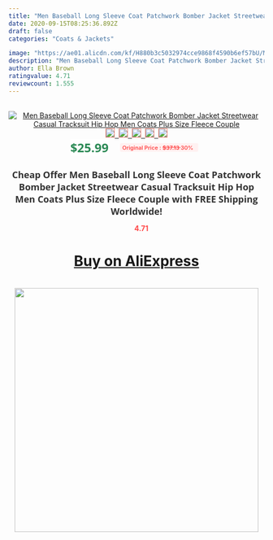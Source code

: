 ```yaml
---
title: "Men Baseball Long Sleeve Coat Patchwork Bomber Jacket Streetwear Casual Tracksuit Hip Hop Men Coats Plus Size Fleece Couple"
date: 2020-09-15T08:25:36.892Z
draft: false
categories: "Coats & Jackets"

image: "https://ae01.alicdn.com/kf/H880b3c5032974cce9868f4590b6ef57bU/Men-Baseball-Long-Sleeve-Coat-Patchwork-Bomber-Jacket-Streetwear-Casual-Tracksuit-Hip-Hop-Men-Coats-Plus.jpg"
description: "Men Baseball Long Sleeve Coat Patchwork Bomber Jacket Streetwear Casual Tracksuit Hip Hop Men Coats Plus Size Fleece Couple"
author: Ella Brown
ratingvalue: 4.71
reviewcount: 1.555
---
```

<br>
<div style="text-align: center;">
<a href="https://s.click.aliexpress.com/e/_9yVHfB" target="_blank" rel="nofollow noopener noreferrer"><img alt="Men Baseball Long Sleeve Coat Patchwork Bomber Jacket Streetwear Casual Tracksuit Hip Hop Men Coats Plus Size Fleece Couple" class="magnifier-image" src="https://ae01.alicdn.com/kf/H880b3c5032974cce9868f4590b6ef57bU/Men-Baseball-Long-Sleeve-Coat-Patchwork-Bomber-Jacket-Streetwear-Casual-Tracksuit-Hip-Hop-Men-Coats-Plus.jpg_640x640.jpg">
<br>
<img style="border:1px solid salmon" src="https://ae01.alicdn.com/kf/H880b3c5032974cce9868f4590b6ef57bU/Men-Baseball-Long-Sleeve-Coat-Patchwork-Bomber-Jacket-Streetwear-Casual-Tracksuit-Hip-Hop-Men-Coats-Plus.jpg_120x120.jpg">&nbsp;&nbsp;<img style="border:1px solid salmon" src="https://ae01.alicdn.com/kf/Heae1e72a2317429cb2b53e66c42d16b4Q/Men-Baseball-Long-Sleeve-Coat-Patchwork-Bomber-Jacket-Streetwear-Casual-Tracksuit-Hip-Hop-Men-Coats-Plus.jpg_120x120.jpg">&nbsp;&nbsp;<img style="border:1px solid salmon" src="https://ae01.alicdn.com/kf/Hba5456ef6657413f9ce66af20ca1e45e3/Men-Baseball-Long-Sleeve-Coat-Patchwork-Bomber-Jacket-Streetwear-Casual-Tracksuit-Hip-Hop-Men-Coats-Plus.jpg_120x120.jpg">&nbsp;&nbsp;<img style="border:1px solid salmon" src="https://ae01.alicdn.com/kf/Hb74dae2d409c49e2b51bd65e9994dbaes/Men-Baseball-Long-Sleeve-Coat-Patchwork-Bomber-Jacket-Streetwear-Casual-Tracksuit-Hip-Hop-Men-Coats-Plus.jpg_120x120.jpg">&nbsp;&nbsp;<img style="border:1px solid salmon" src="https://ae01.alicdn.com/kf/H0f61d3b959824f38bf10eac463a8c797q/Men-Baseball-Long-Sleeve-Coat-Patchwork-Bomber-Jacket-Streetwear-Casual-Tracksuit-Hip-Hop-Men-Coats-Plus.jpg_120x120.jpg"></a></div><br0>
<div style="text-align: center;"><span style="background-color: white; border: 0px; box-sizing: border-box; color: seagreen; display: inline-block; font-family: &quot;open sans&quot; , &quot;arial&quot; , &quot;helvetica&quot; , sans-serif , &quot;heiti&quot;; font-size: 24px; font-stretch: inherit; font-weight: 700; line-height: inherit; margin: 0px 10px 0px 0px; padding: 0px; vertical-align: middle;">$25.99 </span>
<span style="background: rgb(255 , 241 , 241); border-radius: 3px; border: 0px; box-sizing: border-box; color: #ff4747; display: inline-block; font-family: inherit; font-size: 12px; font-stretch: inherit; font-style: inherit; font-variant: inherit; font-weight: 600; line-height: inherit; margin: 0px; padding: 2px 5px; transform: scale(0.9); vertical-align: middle;">Original Price : <b style="text-decoration: line-through;">$37.13 </b> 30%&nbsp;&nbsp;</span></div>
<h1 style="color: #333333; display: inline-block; font-family: &quot;open sans&quot; , &quot;arial&quot; , &quot;helvetica&quot; , sans-serif , &quot;heiti&quot;; font-size: 18px; font-stretch: inherit; font-weight: 700; text-align: center;">Cheap Offer Men Baseball Long Sleeve Coat Patchwork Bomber Jacket Streetwear Casual Tracksuit Hip Hop Men Coats Plus Size Fleece Couple with FREE Shipping Worldwide!</h1>
<div style="color: #ff4747; text-align: center;">
<img src="https://4.bp.blogspot.com/-M0ZcTcb-5uY/XleCXlxnR4I/AAAAAAAAAEc/OrjgMkXV1oMQFaCRZj5HQwOCBcu3w1FegCPcBGAYYCw/s1600/star.png" style="height: 15px;">&nbsp;<b>4.71</b></div>
<div class="button_cont" align="center"><a class="buynow_a" href="https://s.click.aliexpress.com/e/_9yVHfB" target="_blank" rel="nofollow noopener noreferrer"><H1>Buy on AliExpress</H1></a></div><br>
<div class="separator" style="clear: both; text-align: center;">
<img src="https://lh3.googleusercontent.com/-pTy5HemUv9M/XlePHvY0dAI/AAAAAAAAAE4/0nX5iRUoIWY8eMW9Dpxeirr157OZliDIgCLcBGAsYHQ/s1600/badge.gif" width="480">
</div>
